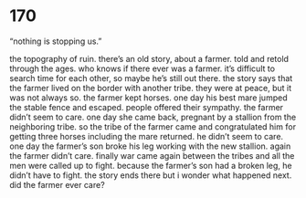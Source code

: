 # 170

“nothing is stopping us.”

the topography of ruin. there’s an old story, about a farmer. told and retold through the ages. who knows if there ever was a farmer. it’s difficult to search time for each other, so maybe he’s still out there. the story says that the farmer lived on the border with another tribe. they were at peace, but it was not always so. the farmer kept horses. one day his best mare jumped the stable fence and escaped. people offered their sympathy. the farmer didn’t seem to care. one day she came back, pregnant by a stallion from the neighboring tribe. so the tribe of the farmer came and congratulated him for getting three horses including the mare returned. he didn’t seem to care. one day the farmer’s son broke his leg working with the new stallion. again the farmer didn’t care. finally war came again between the tribes and all the men were called up to fight. because the farmer’s son had a broken leg, he didn’t have to fight. the story ends there but i wonder what happened next. did the farmer ever care?
